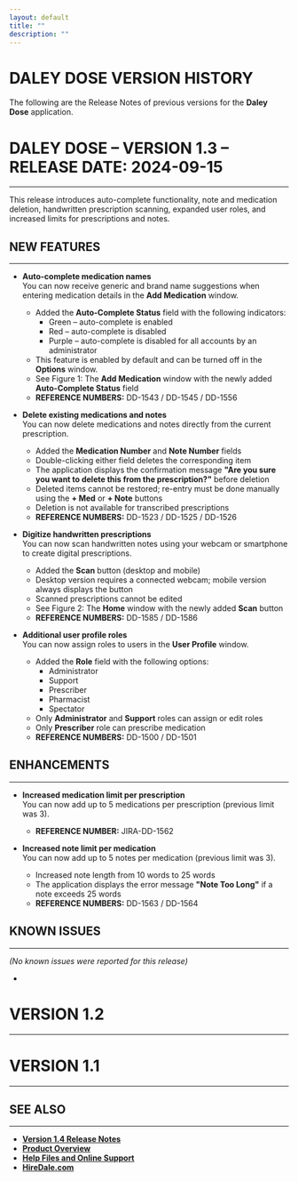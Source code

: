 ```yaml
---
layout: default
title: ""
description: ""
---
```


# **DALEY DOSE VERSION HISTORY**
The following are the Release Notes of previous versions for the **Daley Dose** application.

# **DALEY DOSE – VERSION 1.3 – RELEASE DATE: 2024-09-15**  
---

This release introduces auto-complete functionality, note and medication deletion, handwritten prescription scanning, expanded user roles, and increased limits for prescriptions and notes.

## **NEW FEATURES**  
---

- **Auto-complete medication names**  
  You can now receive generic and brand name suggestions when entering medication details in the **Add Medication** window.  
  - Added the **Auto-Complete Status** field with the following indicators:  
    - Green – auto-complete is enabled  
    - Red – auto-complete is disabled  
    - Purple – auto-complete is disabled for all accounts by an administrator  
  - This feature is enabled by default and can be turned off in the **Options** window.  
  - See Figure 1: The **Add Medication** window with the newly added **Auto-Complete Status** field  
  - **REFERENCE NUMBERS:** DD-1543 / DD-1545 / DD-1556

- **Delete existing medications and notes**  
  You can now delete medications and notes directly from the current prescription.  
  - Added the **Medication Number** and **Note Number** fields  
  - Double-clicking either field deletes the corresponding item  
  - The application displays the confirmation message **"Are you sure you want to delete this from the prescription?"** before deletion  
  - Deleted items cannot be restored; re-entry must be done manually using the **+ Med** or **+ Note** buttons  
  - Deletion is not available for transcribed prescriptions  
  - **REFERENCE NUMBERS:** DD-1523 / DD-1525 / DD-1526

- **Digitize handwritten prescriptions**  
  You can now scan handwritten notes using your webcam or smartphone to create digital prescriptions.  
  - Added the **Scan** button (desktop and mobile)  
  - Desktop version requires a connected webcam; mobile version always displays the button  
  - Scanned prescriptions cannot be edited  
  - See Figure 2: The **Home** window with the newly added **Scan** button  
  - **REFERENCE NUMBERS:** DD-1585 / DD-1586

- **Additional user profile roles**  
  You can now assign roles to users in the **User Profile** window.  
  - Added the **Role** field with the following options:  
    - Administrator  
    - Support  
    - Prescriber  
    - Pharmacist  
    - Spectator  
  - Only **Administrator** and **Support** roles can assign or edit roles  
  - Only **Prescriber** role can prescribe medication  
  - **REFERENCE NUMBERS:** DD-1500 / DD-1501

## **ENHANCEMENTS**  
---

- **Increased medication limit per prescription**  
  You can now add up to 5 medications per prescription (previous limit was 3).  
  - **REFERENCE NUMBER:** JIRA-DD-1562

- **Increased note limit per medication**  
  You can now add up to 5 notes per medication (previous limit was 3).  
  - Increased note length from 10 words to 25 words  
  - The application displays the error message **"Note Too Long"** if a note exceeds 25 words  
  - **REFERENCE NUMBERS:** DD-1563 / DD-1564

## **KNOWN ISSUES**  
---

*(No known issues were reported for this release)*

- 
# **VERSION 1.2**
---

# **VERSION 1.1**
---

## **SEE ALSO**
---
- [**Version 1.4 Release Notes**](/daleydose/release-notes-v1.4)
- [**Product Overview**](https://hiredale.github.io/daleydose/)
- [**Help Files and Online Support**](/daleydose/help-files)
- [**HireDale.com**](https://hiredale.github.io)
